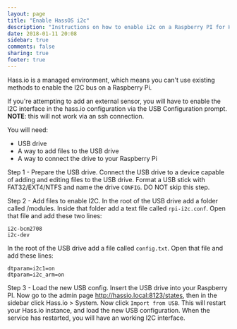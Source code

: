 ```yaml
---
layout: page
title: "Enable HassOS i2c"
description: "Instructions on how to enable i2c on a Raspberry PI for Hass.io."
date: 2018-01-11 20:08
sidebar: true
comments: false
sharing: true
footer: true
---
```


Hass.io is a managed environment, which means you can't use existing methods to enable the I2C bus on a Raspberry Pi.

If you're attempting to add an external sensor, you will have to enable the I2C interface in the hass.io configuration via the USB Configuration prompt.  **NOTE**: this will not work via an ssh connection.

You will need: 
* USB drive
* A way to add files to the USB drive
* A way to connect the drive to your Raspberry Pi

Step 1 - Prepare the USB drive.
Connect the USB drive to a device capable of adding and editing files to the USB drive.  Format a USB stick with FAT32/EXT4/NTFS and name the drive `CONFIG`. 
DO NOT skip this step. 

Step 2 - Add files to enable I2C.
In the root of the USB drive add a folder called /modules.  Inside that folder add a text file called `rpi-i2c.conf`.  Open that file and add
these two lines:
```
i2c-bcm2708
i2c-dev
```

In the root of the USB drive add a file called `config.txt`.  Open that file and add these lines:
```
dtparam=i2c1=on 
dtparam=i2c_arm=on
```

Step 3 - Load the new USB config.
Insert the USB drive into your Raspberry PI.  Now go to the admin page http://hassio.local:8123/states, then in the sidebar click Hass.io > System.
Now click `Import from USB`.  This will restart your Hass.io instance, and load the new USB configuration. When the service has restarted, you will have 
an working I2C interface.
